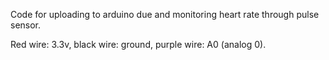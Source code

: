  
Code for uploading to arduino due and monitoring heart rate through pulse sensor.

Red wire: 3.3v, black wire: ground, purple wire: A0 (analog 0).
